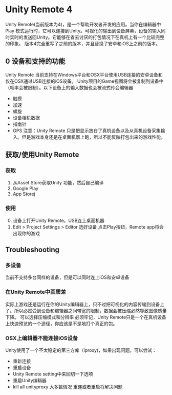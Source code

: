 # Unity Remote 4

Unity Remote(当前版本为4)，是一个帮助开发者开发的应用。当你在编辑器中Play 模式运行时，它可以连接到Unity。可视化的输出到设备屏幕，设备的输入同时实时的发送回Unity。它能够在省去讨厌的打包情况下在真机上有一个比较完整的印象。
版本4完全重写了之前的版本，并且替换了安卓和iOS上之前的版本。

## 0 设备和支持的功能

Unity Remote 当前支持在Windows平台和OSX平台使用USB连接的安卓设备和仅在OSX通过USB连接的iOS设备。
Unity项目的Game视图将会被复制到设备中（帧率会被限制）。以下设备上的输入数据也会被流式传会编辑器
* 触摸
* 加速
* 螺旋
* 设备相机数据
* 指南针
* GPS
注意：Unity Remote 只是把显示放在了真机设备以及从真机设备采集输入。但是游戏本身还是在桌面机器上跑，所以不能反映打包出来的游戏性能。

## 获取/使用Unity Remote

### 获取

1. 从Asset Store获取Unity 功能，然后自己编译
2. Google Play
3. App Storej

### 使用

0. 设备上打开Unity Remote，USB连上桌面机器
1. Edit > Project Settings > Editor 选好设备
点击Play按钮，Remote app将会出现你的游戏

## Troubleshooting

### 多设备

当前不支持多台同样的设备，但是可以同时连上iOS和安卓设备

### 在Unity Remote中画质差

实际上游戏还是运行在你的Unity编辑器上，只不过把可视化的内容传输到设备上了。所以必然受到设备和编辑器之间带宽的限制，数据会被压缩必然导致图像质量下降。
可以选择压缩模式和分辨率
必须牢记，Unity Remote只是一个在真机设备上快速预览的一个途径，你应该是不是地打个真正的包。

### OSX上编辑器不能连接iOS设备

Unity使用了一个不太稳定的第三方库（iproxy)，如果出现问题，可以尝试：
* 重新连接
* 重启设备
* Unity Remote setting中来回切一下选项
* 重启Unity编辑器
* kill all unityproxy
大多数情况 重连或者重启将解决问题

